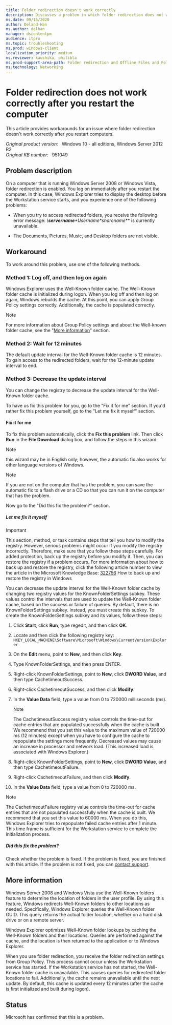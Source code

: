 ```yaml
---
title: Folder redirection doesn't work correctly
description: Discusses a problem in which folder redirection does not work correctly after you restart a Windows Server 2008-based computer or a Windows Vista-based computer. A workaround is provided.
ms.date: 09/15/2020
author: Deland-Han
ms.author: delhan
manager: dscontentpm
audience: itpro
ms.topic: troubleshooting
ms.prod: windows-client
localization_priority: medium
ms.reviewer: kaushika, philibla
ms.prod-support-area-path: Folder redirection and Offline Files and Folders (CSC)
ms.technology: Networking
---
```

# Folder redirection does not work correctly after you restart the computer

This article provides workarounds for an issue where folder redirection doesn't work correctly after you restart computers.

_Original product version:_ &nbsp; Windows 10 - all editions, Windows Server 2012 R2  
_Original KB number:_ &nbsp; 951049

## Problem description

On a computer that is running Windows Server 2008 or Windows Vista, folder redirection is enabled. You log on immediately after you restart the computer. In this case, Windows Explorer tries to display the desktop before the Workstation service starts, and you experience one of the following problems:

- When you try to access redirected folders, you receive the following error message: **\\**servername**\**Username**\**sharename**** is currently unavailable.

- The Documents, Pictures, Music, and Desktop folders are not visible.

## Workaround

To work around this problem, use one of the following methods.

### Method 1: Log off, and then log on again

Windows Explorer uses the Well-Known folder cache. The Well-Known folder cache is initialized during logon. When you log off and then log on again, Windows rebuilds the cache. At this point, you can apply Group Policy settings correctly. Additionally, the cache is populated correctly.

> [!NOTE]
> For more information about Group Policy settings and about the Well-known folder cache, see the "[More information](#more-information)" section.

### Method 2: Wait for 12 minutes

The default update interval for the Well-Known folder cache is 12 minutes. To gain access to the redirected folders, wait for the 12-minute update interval to end.

### Method 3: Decrease the update interval

You can change the registry to decrease the update interval for the Well-Known folder cache.

To have us fix this problem for you, go to the "Fix it for me" section. If you'd rather fix this problem yourself, go to the "Let me fix it myself" section.

#### Fix it for me

To fix this problem automatically, click the
 **Fix this problem** link. Then click
 **Run** in the
 **File Download** dialog box, and follow the steps in this wizard.

> [!NOTE]
> this wizard may be in English only; however, the automatic fix also works for other language versions of Windows.

> [!NOTE]
> If you are not on the computer that has the problem, you can save the automatic fix to a flash drive or a CD so that you can run it on the computer that has the problem.

Now go to the "Did this fix the problem?" section.

##### Let me fix it myself

> [!IMPORTANT]
> This section, method, or task contains steps that tell you how to modify the registry. However, serious problems might occur if you modify the registry incorrectly. Therefore, make sure that you follow these steps carefully. For added protection, back up the registry before you modify it. Then, you can restore the registry if a problem occurs. For more information about how to back up and restore the registry, click the following article number to view the article in the Microsoft Knowledge Base: [322756](https://support.microsoft.com/help/322756) How to back up and restore the registry in Windows  

You can decrease the update interval for the Well-Known folder cache by changing two registry values for the KnownFolderSettings subkey. These values control the intervals that are used to update the Well-Known folder cache, based on the success or failure of queries. By default, there is no KnownFolderSettings subkey. Instead, you must create this subkey. To create the KnownFolderSettings subkey and its values, follow these steps:

1. Click **Start**, click **Run**, type regedit, and then click **OK**.
2. Locate and then click the following registry key: `HKEY_LOCAL_MACHINE\Software\Microsoft\Windows\CurrentVersion\Explorer` 
3. On the **Edit** menu, point to **New**, and then click **Key**.
4. Type KnownFolderSettings, and then press ENTER.
5. Right-click KnownFolderSettings, point to **New**, click **DWORD Value**, and then type CachetimeoutSuccess.
6. Right-click CachetimeoutSuccess, and then click **Modify**.
7. In the **Value Data** field, type a value from 0 to 720000 milliseconds (ms).

    > [!NOTE]
    > The CachetimeoutSuccess registry value controls the time-out for cache entries that are populated successfully when the cache is built. We recommend that you set this value to the maximum value of 720000 ms (12 minutes) except when you have to configure the cache to repopulate the settings more frequently. Decreased values may cause an increase in processor and network load. (This increased load is associated with Windows Explorer.)
8. Right-click KnownFolderSettings, point to **New**, click **DWORD Value**, and then type CachetimeoutFailure.
9. Right-click CachetimeoutFailure, and then click **Modify**.
10. In the **Value Data** field, type a value from 0 to 720000 ms.

> [!NOTE]
> The CachetimeoutFailure registry value controls the time-out for cache entries that are not populated successfully when the cache is built. We recommend that you set this value to 60000 ms. When you do this, Windows Explorer tries to repopulate failed cache entries after 1 minute. This time frame is sufficient for the Workstation service to complete the initialization process.

##### Did this fix the problem?

Check whether the problem is fixed. If the problem is fixed, you are finished with this article. If the problem is not fixed, you can [contact support](https://support.microsoft.com/contactus/).

## More information

Windows Server 2008 and Windows Vista use the Well-Known folders feature to determine the location of folders in the user profile. By using this feature, Windows redirects Well-Known folders to other locations as needed. Specifically, Windows Explorer queries the Well-Known folder GUID. This query returns the actual folder location, whether on a hard disk drive or on a remote server.

Windows Explorer optimizes Well-Known folder lookups by caching the Well-Known folders and their locations. Queries are performed against the cache, and the location is then returned to the application or to Windows Explorer.

When you use folder redirection, you receive the folder redirection settings from Group Policy. This process cannot occur unless the Workstation service has started. If the Workstation service has not started, the Well-Known folder cache is unavailable. This causes queries for redirected folder locations to fail. Additionally, the cache remains unavailable until the next update. By default, this cache is updated every 12 minutes (after the cache is first initialized and built during logon).

## Status

Microsoft has confirmed that this is a problem.
